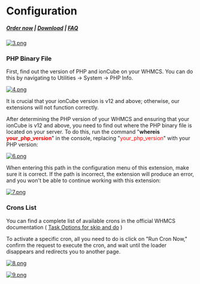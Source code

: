 # Configuration

#####  [Order now](https://puqcloud.com/whmcs-addon-puq-customization.php) | [Download](https://download.puqcloud.com/WHMCS/addons/PUQ-Customization/) | [FAQ](https://faq.puqcloud.com/)

[![3.png](https://doc.puq.info/uploads/images/gallery/2023-07/scaled-1680-/zOT3.png)](https://doc.puq.info/uploads/images/gallery/2023-07/zOT3.png)

### **PHP Binary File**

First, find out the version of PHP and ionCube on your WHMCS. You can do this by navigating to Utilities -&gt; System -&gt; PHP Info.

[![4.png](https://doc.puq.info/uploads/images/gallery/2023-07/scaled-1680-/4.png)](https://doc.puq.info/uploads/images/gallery/2023-07/4.png)

It is crucial that your ionCube version is v12 and above; otherwise, our extensions will not function correctly.

After determining the PHP version of your WHMCS and ensuring that your ionCube is v12 and above, you need to find out where the PHP binary file is located on your server. To do this, run the command "**whereis <span style="color: #ff0000;">your\_php\_version</span>**" in the console, replacing "<span style="color: #ff0000;">your\_php\_version</span>" with your PHP version:

[![6.png](https://doc.puq.info/uploads/images/gallery/2023-07/scaled-1680-/6.png)](https://doc.puq.info/uploads/images/gallery/2023-07/6.png)

When entering this path in the configuration menu of this extension, make sure it is correct. If the path is incorrect, the extension will produce an error, and you won't be able to continue working with this extension:

[![7.png](https://doc.puq.info/uploads/images/gallery/2023-07/scaled-1680-/7.png)](https://doc.puq.info/uploads/images/gallery/2023-07/7.png)

### **Crons List**

You can find a complete list of available crons in the official WHMCS documentation ( [Task Options for skip and do](https://docs.whmcs.com/Crons#:~:text=the%20respective%20invoices.-,Task%20Options%20for%20skip%20and%20do,-When%20performing%20a) )

To activate a specific cron, all you need to do is click on "Run Cron Now," confirm the request to execute the cron, and wait until the loader disappears and redirects you to another page.

[![8.png](https://doc.puq.info/uploads/images/gallery/2023-07/scaled-1680-/8.png)](https://doc.puq.info/uploads/images/gallery/2023-07/8.png)

[![9.png](https://doc.puq.info/uploads/images/gallery/2023-07/scaled-1680-/9.png)](https://doc.puq.info/uploads/images/gallery/2023-07/9.png)